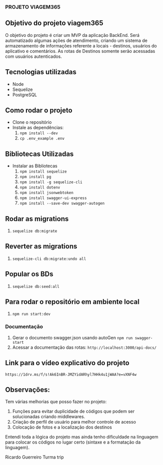 ### PROJETO VIAGEM365 ###

## Objetivo do projeto viagem365
O objetivo do projeto é criar um MVP da aplicação BackEnd. Será automatizado algumas ações de atendimento, criando um sistema de armazenamento de informações referente a locais - destinos, usuários do aplicativo e comentários. As rotas de Destinos somente serão acessadas com usuários autenticados.

## Tecnologias utilizadas

- Node
- Sequelize
- PostgreSQL

## Como rodar o projeto

- Clone o repositório
- Instale as dependências:
    1. `npm install --dev`
    2. `cp .env_example .env`
    
## Bibliotecas Utilizadas
 - Instalar as Bibliotecas
    1. `npm install sequelize` 
    2. `npm install pg` 
    3. `npm install -g sequelize-cli` 
    4. `npm install dotenv`
    5. `npm install jsonwebtoken`
    6. `npm install swagger-ui-express`
    7. `npm install --save-dev swagger-autogen`

## Rodar as migrations
1. `sequelize db:migrate`

## Reverter as migrations
1. `sequelize-cli db:migrate:undo all`

## Popular os BDs
1. `sequelize db:seed:all`

## Para rodar o repositório em ambiente local
1. `npm run start:dev`

### Documentação #####

1. Gerar o documento swagger.json usando autoGen
    `npm run swagger-start`
2. Acessar a documentação das rotas:
    `http://localhost:3000/api-docs/`

## Link para o vídeo explicativo do projeto
    https://1drv.ms/f/s!Ak6InBR-JMZYidARhyl7HHk4u1jWAA?e=vXNF4w

## Observações:

Tem várias melhorias que posso fazer no projeto:
1. Funções para evitar duplicidade de códigos que podem ser solucionadas criando middlewares. 
2. Criação de perfil de usuário para melhor controle de acesso
3. Colocação de fotos e a localização dos destinos

Entendi toda a lógica do projeto mas ainda tenho dificuldade na linguagem para colocar os códigos no lugar certo (sintaxe e a formatação da linguagem).

Ricardo Guerreiro
Turma trip

